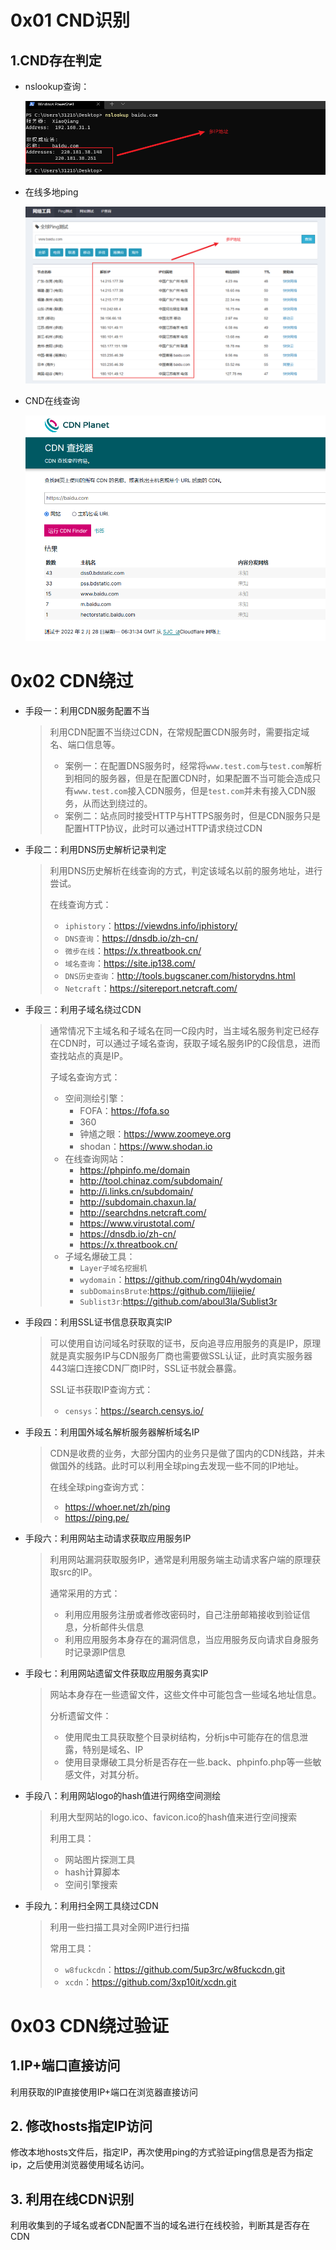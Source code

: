 # 0x01 CND识别

## 1.CND存在判定

* nslookup查询：

  ![image-20220228142624724](CDN绕过的几种姿态.assets/image-20220228142624724.png)

* 在线多地ping

  ![image-20220228142812594](CDN绕过的几种姿态.assets/image-20220228142812594.png)

* CND在线查询

  ![image-20220228143217597](CDN绕过的几种姿态.assets/image-20220228143217597.png)



# 0x02 CDN绕过

* 手段一：利用CDN服务配置不当

  > 利用CDN配置不当绕过CDN，在常规配置CDN服务时，需要指定域名、端口信息等。
  >
  > * 案例一：在配置DNS服务时，经常将`www.test.com`与`test.com`解析到相同的服务器，但是在配置CDN时，如果配置不当可能会造成只有`www.test.com`接入CDN服务，但是`test.com`并未有接入CDN服务，从而达到绕过的。
  > * 案例二：站点同时接受HTTP与HTTPS服务时，但是CDN服务只是配置HTTP协议，此时可以通过HTTP请求绕过CDN

* 手段二：利用DNS历史解析记录判定

  > 利用DNS历史解析在线查询的方式，判定该域名以前的服务地址，进行尝试。
  >
  > 在线查询方式：
  >
  > * `iphistory`：https://viewdns.info/iphistory/
  > * `DNS查询`：https://dnsdb.io/zh-cn/
  > * `微步在线`：https://x.threatbook.cn/
  > * `域名查询`：https://site.ip138.com/
  > * `DNS历史查询`：http://tools.bugscaner.com/historydns.html
  > * `Netcraft`：https://sitereport.netcraft.com/

* 手段三：利用子域名绕过CDN

  > 通常情况下主域名和子域名在同一C段内时，当主域名服务判定已经存在CDN时，可以通过子域名查询，获取子域名服务IP的C段信息，进而查找站点的真是IP。
  >
  > 子域名查询方式：
  >
  > * 空间测绘引擎：
  >   * FOFA：https://fofa.so
  >   * 360
  >   * 钟馗之眼：https://www.zoomeye.org
  >   * shodan：https://www.shodan.io
  > * 在线查询网站：
  >   * https://phpinfo.me/domain
  >   * http://tool.chinaz.com/subdomain/
  >   * http://i.links.cn/subdomain/    
  >   * http://subdomain.chaxun.la/
  >   * http://searchdns.netcraft.com/
  >   * https://www.virustotal.com/
  >   * https://dnsdb.io/zh-cn/
  >   * https://x.threatbook.cn/
  > * 子域名爆破工具：
  >   * `Layer子域名挖掘机`
  >   * `wydomain`：https://github.com/ring04h/wydomain
  >   * `subDomainsBrute`:https://github.com/lijiejie/
  >   * `Sublist3r`:https://github.com/aboul3la/Sublist3r

* 手段四：利用SSL证书信息获取真实IP

  > 可以使用自访问域名时获取的证书，反向追寻应用服务的真是IP，原理就是真实服务IP与CDN服务厂商也需要做SSL认证，此时真实服务器443端口连接CDN厂商IP时，SSL证书就会暴露。
  >
  > SSL证书获取IP查询方式：
  >
  > * `censys`：https://search.censys.io/

* 手段五：利用国外域名解析服务器解析域名IP

  > CDN是收费的业务，大部分国内的业务只是做了国内的CDN线路，并未做国外的线路。此时可以利用全球ping去发现一些不同的IP地址。
  >
  > 在线全球ping查询方式：
  >
  > * https://whoer.net/zh/ping
  > * https://ping.pe/

* 手段六：利用网站主动请求获取应用服务IP

  > 利用网站漏洞获取服务IP，通常是利用服务端主动请求客户端的原理获取src的IP。
  >
  > 通常采用的方式：
  >
  > * 利用应用服务注册或者修改密码时，自己注册邮箱接收到验证信息，分析邮件头信息
  > * 利用应用服务本身存在的漏洞信息，当应用服务反向请求自身服务时记录源IP信息

* 手段七：利用网站遗留文件获取应用服务真实IP

  > 网站本身存在一些遗留文件，这些文件中可能包含一些域名地址信息。
  >
  > 分析遗留文件：
  >
  > * 使用爬虫工具获取整个目录树结构，分析js中可能存在的信息泄露，特别是域名、IP
  > * 使用目录爆破工具分析是否存在一些.back、phpinfo.php等一些敏感文件，对其分析。

* 手段八：利用网站logo的hash值进行网络空间测绘

  > 利用大型网站的logo.ico、favicon.ico的hash值来进行空间搜索
  >
  > 利用工具：
  >
  > * 网站图片探测工具
  > * hash计算脚本
  > * 空间引擎搜索

* 手段九：利用扫全网工具绕过CDN

  > 利用一些扫描工具对全网IP进行扫描
  >
  > 常用工具：
  >
  > * `w8fuckcdn`：https://github.com/5up3rc/w8fuckcdn.git
  > * `xcdn`：https://github.com/3xp10it/xcdn.git



# 0x03 CDN绕过验证

## 1.IP+端口直接访问

利用获取的IP直接使用IP+端口在浏览器直接访问

## 2. 修改hosts指定IP访问

修改本地hosts文件后，指定IP，再次使用ping的方式验证ping信息是否为指定ip，之后使用浏览器使用域名访问。

## 3. 利用在线CDN识别

利用收集到的子域名或者CDN配置不当的域名进行在线校验，判断其是否存在CDN
